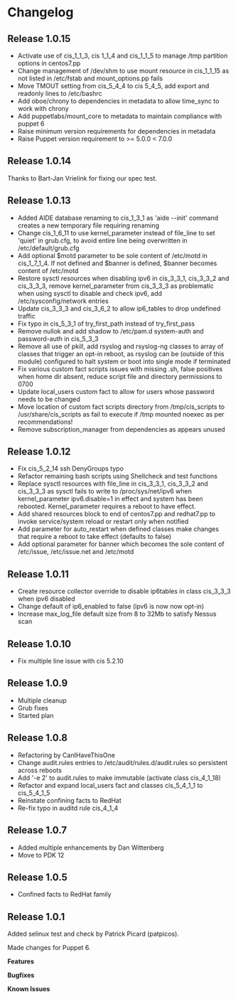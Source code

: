 # Changelog

## Release 1.0.15
* Activate use of cis_1_1_3, cis 1_1_4 and cis_1_1_5 to manage /tmp partition options in centos7.pp
* Change management of /dev/shm to use mount resource in cis_1_1_15 as not listed in /etc/fstab and mount_options.pp fails
* Move TMOUT setting from cis_5_4_4 to cis 5_4_5, add export and readonly lines to /etc/bashrc
* Add oboe/chrony to dependencies in metadata to allow time_sync to work with chrony
* Add puppetlabs/mount_core to metadata to maintain compliance with puppet 6
* Raise minimum version requirements for dependencies in metadata
* Raise Puppet version requirement to >= 5.0.0 < 7.0.0

## Release 1.0.14
Thanks to Bart-Jan Vrielink for fixing our spec test.

## Release 1.0.13
* Added AIDE database renaming to cis_1_3_1 as 'aide --init' command creates a new temporary file requiring renaming
* Change cis_1_6_11 to use kernel_parameter instead of file_line to set 'quiet' in grub.cfg, to avoid entire line being overwritten in /etc/default/grub.cfg
* Add optional $motd parameter to be sole content of /etc/motd in cis_1_7_1_4.  If not defined and $banner is defined, $banner becomes content of /etc/motd
* Restore sysctl resources when disabling ipv6 in cis_3_3_1, cis_3_3_2 and cis_3_3_3, remove kernel_parameter from cis_3_3_3 as problematic when using sysctl to disable and check ipv6, add /etc/sysconfig/network entries
* Update cis_3_3_3 and cis_3_6_2 to allow ip6_tables to drop undefined traffic
* Fix typo in cis_5_3_1 of try_first_path instead of try_first_pass
* Remove nullok and add shadow to /etc/pam.d system-auth and password-auth in cis_5_3_3
* Remove all use of pkill, add rsyslog and rsyslog-ng classes to array of classes that trigger an opt-in reboot, as rsyslog can be (outside of this module) configured to halt system or boot into single mode if terminated
* Fix various custom fact scripts issues with missing .sh, false positives when home dir absent, reduce script file and directory permissions to 0700
* Update local_users custom fact to allow for users whose password needs to be changed
* Move location of custom fact scripts directory from /tmp/cis_scripts to /usr/share/cis_scripts as fail to execute if /tmp mounted noexec as per recommendations!
* Remove subscription_manager from dependencies as appears unused

## Release 1.0.12
* Fix cis_5_2_14 ssh DenyGroups typo
* Refactor remaining bash scripts using Shellcheck and test functions
* Replace sysctl resources with file_line in cis_3_3_1, cis_3_3_2 and cis_3_3_3 as sysctl fails to write to /proc/sys/net/ipv6 when  kernel_parameter ipv6.disable=1 in effect and system has been rebooted.  Kernel_parameter requires a reboot to have effect.
* Add shared resources block to end of centos7.pp and redhat7.pp to invoke service/system reload or restart only when notified
* Add parameter for auto_restart when defined classes make changes that require a reboot to take effect (defaults to false)
* Add optional parameter for banner which becomes the sole content of /etc/issue, /etc/issue.net and /etc/motd

## Release 1.0.11
* Create resource collector override to disable ip6tables in class cis_3_3_3 when ipv6 disabled
* Change default of ip6_enabled to false (ipv6 is now now opt-in)
* Increase max_log_file default size from 8 to 32Mb to satisfy Nessus scan

## Release 1.0.10
* Fix multiple line issue with cis 5.2.10

## Release 1.0.9
* Multiple cleanup
* Grub fixes
* Started plan

## Release 1.0.8
* Refactoring by CanIHaveThisOne
* Change audit.rules entries to /etc/audit/rules.d/audit.rules so persistent across reboots
* Add '-e 2' to audit.rules to make immutable (activate class cis_4_1_18)
* Refactor and expand local_users fact and classes cis_5_4_1_1 to cis_5_4_1_5
* Reinstate confining facts to RedHat
* Re-fix typo in auditd rule cis_4_1_4

## Release 1.0.7

* Added multiple enhancements by Dan Wittenberg
* Move to PDK 12

## Release 1.0.5

* Confined facts to RedHat family

## Release 1.0.1

Added selinux test and check by Patrick Picard (patpicos).

Made changes for Puppet 6.

**Features**

**Bugfixes**

**Known Issues**
